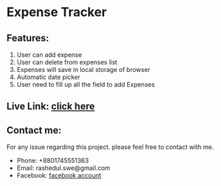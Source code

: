 <h1>Expense Tracker</h1>

<h2>Features:</h2>
<ol>
  <li>User can add expense</li>
  <li>User can delete from expenses list</li>
  <li>Expenses will save in local storage of browser</li>
  <li>Automatic date picker</li>
  <li>User need to fill up all the field to add Expenses</li>
</ol>

<h2>Live Link: <a href="">click here</a></h2>

<h2>Contact me:</h2>
<p>For any issue regarding this project. please feel free to contact with me.</p>
<ul>
  <li>Phone: +8801745551363</li>
  <li>Email: rashedul.swe@gmail.com</li>
  <li>Facebook: <a target="_blank" href="http://www.facebook.com/rdswe">facebook account</a></li>
</ul>
